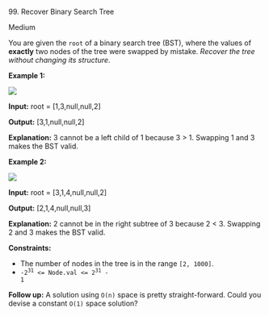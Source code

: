 99\. Recover Binary Search Tree

Medium

You are given the `root` of a binary search tree (BST), where the values of **exactly** two nodes of the tree were swapped by mistake. _Recover the tree without changing its structure_.

**Example 1:**

![](https://assets.leetcode.com/uploads/2020/10/28/recover1.jpg)

**Input:** root = [1,3,null,null,2]

**Output:** [3,1,null,null,2]

**Explanation:** 3 cannot be a left child of 1 because 3 > 1. Swapping 1 and 3 makes the BST valid. 

**Example 2:**

![](https://assets.leetcode.com/uploads/2020/10/28/recover2.jpg)

**Input:** root = [3,1,4,null,null,2]

**Output:** [2,1,4,null,null,3]

**Explanation:** 2 cannot be in the right subtree of 3 because 2 < 3. Swapping 2 and 3 makes the BST valid. 

**Constraints:**

*   The number of nodes in the tree is in the range `[2, 1000]`.
*   <code>-2<sup>31</sup> <= Node.val <= 2<sup>31</sup> - 1</code>

**Follow up:** A solution using `O(n)` space is pretty straight-forward. Could you devise a constant `O(1)` space solution?